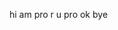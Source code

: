 hi
am pro
r u pro
ok
bye

<!---
DianPotato/DianPotato is a ✨ special ✨ repository because its `README.md` (this file) appears on your GitHub profile.
You can click the Preview link to take a look at your changes.
--->
